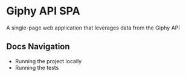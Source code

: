 # Giphy API SPA

A single-page web application that leverages data from the Giphy API

## Docs Navigation
- Running the project locally
- Running the tests